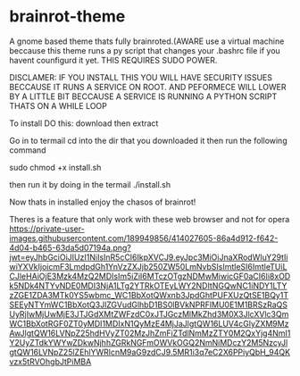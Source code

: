 # brainrot-theme
A gnome based theme thats fully brainroted.(AWARE use a virtual machine beccause this theme runs a py script that changes your .bashrc file if you havent counfigurd it yet.
THIS REQUIRES SUDO POWER.

DISCLAMER:
IF YOU INSTALL THIS YOU WILL HAVE SECURITY ISSUES BECCAUSE IT RUNS A SERVICE ON ROOT.
AND PEFORMECE WILL LOWER BY A LITTLE BIT BECCAUSE A SERVICE IS RUNNING A PYTHON SCRIPT THATS 
ON A WHILE LOOP 

To install DO this: download then extract 

Go in to termail
cd into the dir that you downloaded it  then run the following command

sudo chmod +x install.sh


then run it by doing in the termail ./install.sh

Now thats in installed enjoy the chasos of brainrot!


Theres is a feature that only work with these web browser and not for opera
https://private-user-images.githubusercontent.com/189949856/414027605-86a4d912-f642-4d04-b465-63da5d07194a.png?jwt=eyJhbGciOiJIUzI1NiIsInR5cCI6IkpXVCJ9.eyJpc3MiOiJnaXRodWIuY29tIiwiYXVkIjoicmF3LmdpdGh1YnVzZXJjb250ZW50LmNvbSIsImtleSI6ImtleTUiLCJleHAiOjE3Mzk4MzQ2MDIsIm5iZiI6MTczOTgzNDMwMiwicGF0aCI6Ii8xODk5NDk4NTYvNDE0MDI3NjA1LTg2YTRkOTEyLWY2NDItNGQwNC1iNDY1LTYzZGE1ZDA3MTk0YS5wbmc_WC1BbXotQWxnb3JpdGhtPUFXUzQtSE1BQy1TSEEyNTYmWC1BbXotQ3JlZGVudGlhbD1BS0lBVkNPRFlMU0E1M1BRSzRaQSUyRjIwMjUwMjE3JTJGdXMtZWFzdC0xJTJGczMlMkZhd3M0X3JlcXVlc3QmWC1BbXotRGF0ZT0yMDI1MDIxN1QyMzE4MjJaJlgtQW16LUV4cGlyZXM9MzAwJlgtQW16LVNpZ25hdHVyZT02MzJhZmFiZTdlNmMzZTY0M2QxYjg4NmI1Y2UyZTdkYWYwZDkwNjhhZGRkNGFmOWVkOGQ2NmNiMDczY2M5NzcyJlgtQW16LVNpZ25lZEhlYWRlcnM9aG9zdCJ9.5MR1i3q7eC2X6PPiyQbH_94QKvzx5tRVOhgbJtPiMBA
